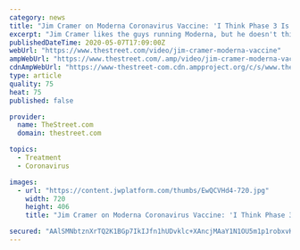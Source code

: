 ```yaml
---
category: news
title: "Jim Cramer on Moderna Coronavirus Vaccine: 'I Think Phase 3 Is Coming'"
excerpt: "Jim Cramer likes the guys running Moderna, but he doesn't think it's clear whether or not they have a working vaccine."
publishedDateTime: 2020-05-07T17:09:00Z
webUrl: "https://www.thestreet.com/video/jim-cramer-moderna-vaccine"
ampWebUrl: "https://www.thestreet.com/.amp/video/jim-cramer-moderna-vaccine"
cdnAmpWebUrl: "https://www-thestreet-com.cdn.ampproject.org/c/s/www.thestreet.com/.amp/video/jim-cramer-moderna-vaccine"
type: article
quality: 75
heat: 75
published: false

provider:
  name: TheStreet.com
  domain: thestreet.com

topics:
  - Treatment
  - Coronavirus

images:
  - url: "https://content.jwplatform.com/thumbs/EwQCVHd4-720.jpg"
    width: 720
    height: 406
    title: "Jim Cramer on Moderna Coronavirus Vaccine: 'I Think Phase 3 Is Coming'"

secured: "AAlSMNbtznXrTQ2K1BGp7IkIJfn1hUDvklc+XAncjMAaY1N1OU5m1p1robxvKHYFEgZOpI+50lOjbPlRZvdCYkh3m6AA/23R3yCRtcNmoSxyJ4zG5KpHLO18omytKL4xspYmWFilayTvQVjhjQOWKrnfRixK+lM1grC/JX8EmX33y1Avae2cKDF4JD3gKRgUwpsgobN+aMB53rpsCR+KiYCOQOGx7fjtadu0me57f4yAR02uoHCQ7oZFkHs5cbST+LUrt/sSYs+zGuLu/3PGt9ba+MZ9Q8ny8QULRz3VV81E/bNlxtJGm9JX2B2BQBZZO14Srhp0PkDma9CIwOZmXmimRhhfrX8ozLRzz8uZCHvdHtw50nkNo+2CHSE1zxxMiN5Mn51JCuvlctCZ3JL6ga58/mDPtnuABF0DIu7/4ovDY9lmdwyuXOEI6vpH+EcPRS7J/kDd/zWiQd7EqKjACc2r2dooa4BPOZUEhajSowo=;5XBcN57eU/guUD25JzkAAA=="
---
```


